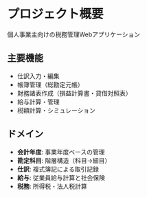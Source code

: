 # プロジェクト概要

個人事業主向けの税務管理Webアプリケーション

## 主要機能

- 仕訳入力・編集
- 帳簿管理（総勘定元帳）
- 財務諸表作成（損益計算書・貸借対照表）
- 給与計算・管理
- 税額計算・シミュレーション

## ドメイン

- **会計年度**: 事業年度ベースの管理
- **勘定科目**: 階層構造（科目→細目）
- **仕訳**: 複式簿記による取引記録
- **給与**: 従業員給与計算と社会保険
- **税務**: 所得税・法人税計算
